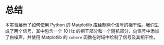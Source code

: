 # 总结

本实验展示了如何使用 Python 的 Matplotlib 库绘制两个信号的相干性。我们生成了两个信号，其中包含一个 10 Hz 的相干部分和一个随机部分，向信号中添加了白噪声，并使用 Matplotlib 的 `cohere` 函数在时域中绘制了信号及其相干性。
